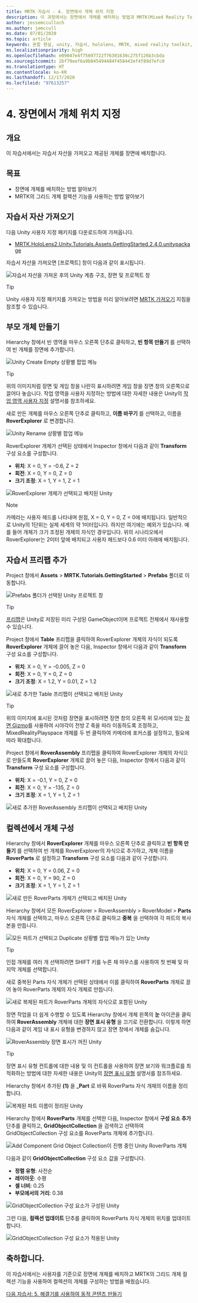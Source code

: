 ```yaml
---
title: MRTK 자습서 - 4. 장면에서 개체 위치 지정
description: 이 과정에서는 장면에서 개체를 배치하는 방법과 MRTK(Mixed Reality Toolkit)를 사용하여 그리드에서 개체를 구성하는 방법을 보여줍니다.
author: jessemcculloch
ms.author: jemccull
ms.date: 07/01/2020
ms.topic: article
keywords: 혼합 현실, unity, 자습서, hololens, MRTK, mixed reality toolkit, UWP, solvers, 그리드 개체 컬렉션
ms.localizationpriority: high
ms.openlocfilehash: e09047e4f75697722f76301630c275f126b3cbda
ms.sourcegitcommit: 2bf79eef6a9b845494484f458443ef4f89d7efc0
ms.translationtype: HT
ms.contentlocale: ko-KR
ms.lasthandoff: 12/17/2020
ms.locfileid: "97613257"
---
```

# <a name="4-positioning-objects-in-the-scene"></a>4. 장면에서 개체 위치 지정

## <a name="overview"></a>개요

이 자습서에서는 자습서 자산을 가져오고 제공된 개체를 장면에 배치합니다.

## <a name="objectives"></a>목표

* 장면에 개체를 배치하는 방법 알아보기
* MRTK의 그리드 개체 컬렉션 기능을 사용하는 방법 알아보기

## <a name="importing-the-tutorial-assets"></a>자습서 자산 가져오기

다음 Unity 사용자 지정 패키지를 다운로드하여 가져옵니다.

* [MRTK.HoloLens2.Unity.Tutorials.Assets.GettingStarted.2.4.0.unitypackage](https://github.com/microsoft/MixedRealityLearning/releases/download/getting-started-v2.4.0/MRTK.HoloLens2.Unity.Tutorials.Assets.GettingStarted.2.4.0.unitypackage)

자습서 자산을 가져오면 [프로젝트] 창이 다음과 같이 표시됩니다.

![자습서 자산을 가져온 후의 Unity 계층 구조, 장면 및 프로젝트 창](images/mr-learning-base/base-04-section1-step1-1.png)

> [!TIP]
> Unity 사용자 지정 패키지를 가져오는 방법을 미리 알아보려면 [MRTK 가져오기](mr-learning-base-02.md#importing-the-mixed-reality-toolkit) 지침을 참조할 수 있습니다.

## <a name="creating-the-parent-object"></a>부모 개체 만들기

Hierarchy 창에서 빈 영역을 마우스 오른쪽 단추로 클릭하고, **빈 항목 만들기** 를 선택하여 빈 개체를 장면에 추가합니다.

![Unity Create Empty 상황별 팝업 메뉴](images/mr-learning-base/base-04-section2-step1-1.png)

> [!TIP]
> 위의 이미지처럼 장면 및 게임 창을 나란히 표시하려면 게임 창을 장면 창의 오른쪽으로 끌어다 놓습니다. 작업 영역을 사용자 지정하는 방법에 대한 자세한 내용은 Unity의 <a href="https://docs.unity3d.com/Manual/CustomizingYourWorkspace.html" target="_blank">작업 영역 사용자 지정</a> 설명서를 참조하세요.

새로 만든 개체를 마우스 오른쪽 단추로 클릭하고, **이름 바꾸기** 를 선택하고, 이름을 **RoverExplorer** 로 변경합니다.

![Unity Rename 상황별 팝업 메뉴](images/mr-learning-base/base-04-section2-step1-2.png)

RoverExplorer 개체가 선택된 상태에서 Inspector 창에서 다음과 같이 **Transform** 구성 요소를 구성합니다.

* **위치**: X = 0, Y = -0.6, Z = 2
* **회전**: X = 0, Y = 0, Z = 0
* **크기 조정**: X = 1, Y = 1, Z = 1

![RoverExplorer 개체가 선택되고 배치된 Unity](images/mr-learning-base/base-04-section2-step1-3.png)

> [!NOTE]
> 카메라는 사용자 헤드를 나타내며 원점, X = 0, Y = 0, Z = 0에 배치됩니다. 일반적으로 Unity의 1단위는 실제 세계의 약 1미터입니다. 하지만 여기에는 예외가 있습니다. 예를 들어 개체가 크기 조정된 개체의 자식인 경우입니다. 위의 시나리오에서 RoverExplorer는 2미터 앞에 배치되고 사용자 헤드보다 0.6 미터 아래에 배치됩니다.

## <a name="adding-the-tutorial-prefabs"></a>자습서 프리팹 추가

Project 창에서 **Assets** > **MRTK.Tutorials.GettingStarted** > **Prefabs** 폴더로 이동합니다.

![Prefabs 폴더가 선택된 Unity 프로젝트 창](images/mr-learning-base/base-04-section3-step1-1.png)

> [!TIP]
> <a href="https://docs.unity3d.com/Manual/Prefabs.html" target="_blank">프리팹</a>은 Unity로 저장된 미리 구성된 GameObject이며 프로젝트 전체에서 재사용할 수 있습니다.

Project 창에서 **Table** 프리팹을 클릭하여 RoverExplorer 개체의 자식이 되도록 **RoverExplorer** 개체에 끌어 놓은 다음, Inspector 창에서 다음과 같이 **Transform** 구성 요소를 구성합니다.

* **위치**: X = 0, Y = -0.005, Z = 0
* **회전**: X = 0, Y = 0, Z = 0
* **크기 조정**: X = 1.2, Y = 0.01, Z = 1.2

![새로 추가한 Table 프리팹이 선택되고 배치된 Unity](images/mr-learning-base/base-04-section3-step1-2.png)

> [!TIP]
> 위의 이미지에 표시된 것처럼 장면을 표시하려면 장면 창의 오른쪽 위 모서리에 있는 <a href="https://docs.unity3d.com/Manual/SceneViewNavigation.html" target="_blank">장면 Gizmo</a>를 사용하여 시야각이 전방 Z 축을 따라 이동하도록 조정하고, MixedRealityPlayspace 개체를 두 번 클릭하여 카메라에 포커스를 설정하고, 필요에 따라 확대합니다.

Project 창에서 **RoverAssembly** 프리팹을 클릭하여 RoverExplorer 개체의 자식으로 만들도록 **RoverExplorer** 개체로 끌어 놓은 다음, Inspector 창에서 다음과 같이 **Transform** 구성 요소를 구성합니다.

* **위치**: X = -0.1, Y = 0, Z = 0
* **회전**: X = 0, Y = -135, Z = 0
* **크기 조정**: X = 1, Y = 1, Z = 1

![새로 추가한 RoverAssembly 프리팹이 선택되고 배치된 Unity](images/mr-learning-base/base-04-section3-step1-3.png)

## <a name="organizing-objects-in-a-collection"></a>컬렉션에서 개체 구성

Hierarchy 창에서 **RoverExplorer** 개체를 마우스 오른쪽 단추로 클릭하고 **빈 항목 만들기** 를 선택하여 빈 개체를 RoverExplorer의 자식으로 추가하고, 개체 이름을 **RoverParts** 로 설정하고 **Transform** 구성 요소를 다음과 같이 구성합니다.

* **위치**: X = 0, Y = 0.06, Z = 0
* **회전**: X = 0, Y = 90, Z = 0
* **크기 조정**: X = 1, Y = 1, Z = 1

![새로 만든 RoverParts 개체가 선택되고 배치된 Unity](images/mr-learning-base/base-04-section4-step1-1.png)

Hierarchy 창에서 모든 RoverExplorer > RoverAssembly > RoverModel > **Parts** 자식 개체를 선택하고, 마우스 오른쪽 단추로 클릭하고 **중복** 을 선택하여 각 파트의 복사본을 만듭니다.

![모든 파트가 선택되고 Duplicate 상황별 팝업 메뉴가 있는 Unity](images/mr-learning-base/base-04-section4-step1-2.png)

> [!TIP]
> 인접 개체를 여러 개 선택하려면 SHIFT 키를 누른 채 마우스를 사용하여 첫 번째 및 마지막 개체를 선택합니다.

새로 중복된 Parts 자식 개체가 선택된 상태에서 이를 클릭하여 **RoverParts** 개체로 끌어 놓아 RoverParts 개체의 자식 개체로 만듭니다.

![새로 복제된 파트가 RoverParts 개체의 자식으로 포함된 Unity](images/mr-learning-base/base-04-section4-step1-3.png)

장면 작업을 더 쉽게 수행할 수 있도록 Hierarchy 창에서 개체 왼쪽의 **눈** 아이콘을 클릭하여 **RoverAssembly** 개체에 대한 **장면 표시 유형** 을 끄기로 전환합니다. 이렇게 하면 다음과 같이 게임 내 표시 유형을 변경하지 않고 장면 창에서 개체를 숨깁니다.

![RoverAssembly 장면 표시가 꺼진 Unity](images/mr-learning-base/base-04-section4-step1-4.png)

> [!TIP]
> 장면 표시 유형 컨트롤에 대한 내용 및 이 컨트롤을 사용하여 장면 보기와 워크플로를 최적화하는 방법에 대한 자세한 내용은 Unity의 <a href="https://docs.unity3d.com/Manual/SceneVisibility.html" target="_blank">장면 표시 유형</a> 설명서를 참조하세요.

Hierarchy 창에서 추가된 **(1)** 을 **_Part** 로 바꿔 RoverParts 자식 개체의 이름을 정리합니다.

![복제된 파트 이름이 정리된 Unity](images/mr-learning-base/base-04-section4-step1-5.png)

Hierarchy 창에서 **RoverParts** 개체를 선택한 다음, Inspector 창에서 **구성 요소 추가** 단추를 클릭하고, **GridObjectCollection** 을 검색하고 선택하여 GridObjectCollection 구성 요소를 RoverParts 개체에 추가합니다.

![Add Component Grid Object Collection이 진행 중인 Unity RoverParts 개체](images/mr-learning-base/base-04-section4-step1-6.png)

다음과 같이 **GridObjectCollection** 구성 요소 값을 구성합니다.

* **정렬 유형**: 사전순
* **레이아웃**: 수평
* **셀 너비**: 0.25
* **부모에서의 거리**: 0.38

![GridObjectCollection 구성 요소가 구성된 Unity](images/mr-learning-base/base-04-section4-step1-7.png)

그런 다음, **컬렉션 업데이트** 단추를 클릭하여 RoverParts 자식 개체의 위치를 업데이트합니다.

![GridObjectCollection 구성 요소가 적용된 Unity](images/mr-learning-base/base-04-section4-step1-8.png)

## <a name="congratulations"></a>축하합니다.

이 자습서에서는 사용자를 기준으로 장면에 개체를 배치하고 MRTK의 그리드 개체 컬렉션 기능을 사용하여 컬렉션의 개체를 구성하는 방법을 배웠습니다.

[다음 자습서: 5. 해결기를 사용하여 동적 콘텐츠 만들기](mr-learning-base-05.md)